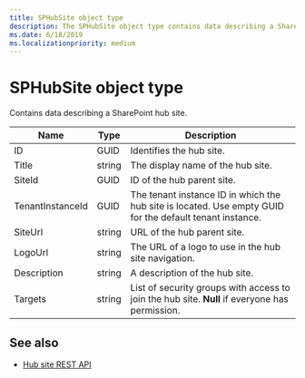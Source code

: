 ```yaml
---
title: SPHubSite object type
description: The SPHubSite object type contains data describing a SharePoint hub site.
ms.date: 6/18/2019
ms.localizationpriority: medium
---
```


# SPHubSite object type

Contains data describing a SharePoint hub site.


|Name    |Type   |Description |
|--------|-------|------------|
|ID      |GUID   |Identifies the hub site. |
|Title   |string |The display name of the hub site. |
|SiteId  |GUID   |ID of the hub parent site. |
|TenantInstanceId |GUID |The tenant instance ID in which the hub site is located. Use empty GUID for the default tenant instance. |
|SiteUrl |string |URL of the hub parent site.
|LogoUrl |string |The URL of a logo to use in the hub site navigation. |
|Description |string |A description of the hub site. |
|Targets |string |List of security groups with access to join the hub site. **Null** if everyone has permission. |

## See also

- [Hub site REST API](hub-site-rest-api.md)

